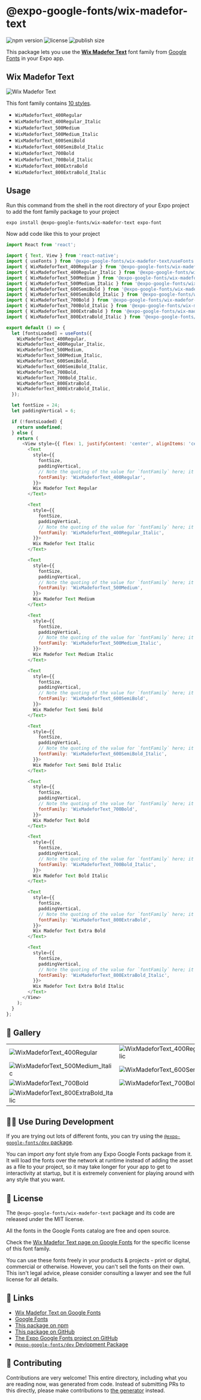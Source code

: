 # @expo-google-fonts/wix-madefor-text

![npm version](https://flat.badgen.net/npm/v/@expo-google-fonts/wix-madefor-text)
![license](https://flat.badgen.net/github/license/expo/google-fonts)
![publish size](https://flat.badgen.net/packagephobia/install/@expo-google-fonts/wix-madefor-text)

This package lets you use the [**Wix Madefor Text**](https://fonts.google.com/specimen/Wix+Madefor+Text) font family from [Google Fonts](https://fonts.google.com/) in your Expo app.

## Wix Madefor Text

![Wix Madefor Text](./font-family.png)

This font family contains [10 styles](#-gallery).

- `WixMadeforText_400Regular`
- `WixMadeforText_400Regular_Italic`
- `WixMadeforText_500Medium`
- `WixMadeforText_500Medium_Italic`
- `WixMadeforText_600SemiBold`
- `WixMadeforText_600SemiBold_Italic`
- `WixMadeforText_700Bold`
- `WixMadeforText_700Bold_Italic`
- `WixMadeforText_800ExtraBold`
- `WixMadeforText_800ExtraBold_Italic`

## Usage

Run this command from the shell in the root directory of your Expo project to add the font family package to your project
```sh
expo install @expo-google-fonts/wix-madefor-text expo-font
```

Now add code like this to your project
```js
import React from 'react';

import { Text, View } from 'react-native';
import { useFonts } from '@expo-google-fonts/wix-madefor-text/useFonts';
import { WixMadeforText_400Regular } from '@expo-google-fonts/wix-madefor-text/400Regular';
import { WixMadeforText_400Regular_Italic } from '@expo-google-fonts/wix-madefor-text/400Regular_Italic';
import { WixMadeforText_500Medium } from '@expo-google-fonts/wix-madefor-text/500Medium';
import { WixMadeforText_500Medium_Italic } from '@expo-google-fonts/wix-madefor-text/500Medium_Italic';
import { WixMadeforText_600SemiBold } from '@expo-google-fonts/wix-madefor-text/600SemiBold';
import { WixMadeforText_600SemiBold_Italic } from '@expo-google-fonts/wix-madefor-text/600SemiBold_Italic';
import { WixMadeforText_700Bold } from '@expo-google-fonts/wix-madefor-text/700Bold';
import { WixMadeforText_700Bold_Italic } from '@expo-google-fonts/wix-madefor-text/700Bold_Italic';
import { WixMadeforText_800ExtraBold } from '@expo-google-fonts/wix-madefor-text/800ExtraBold';
import { WixMadeforText_800ExtraBold_Italic } from '@expo-google-fonts/wix-madefor-text/800ExtraBold_Italic';

export default () => {
  let [fontsLoaded] = useFonts({
    WixMadeforText_400Regular,
    WixMadeforText_400Regular_Italic,
    WixMadeforText_500Medium,
    WixMadeforText_500Medium_Italic,
    WixMadeforText_600SemiBold,
    WixMadeforText_600SemiBold_Italic,
    WixMadeforText_700Bold,
    WixMadeforText_700Bold_Italic,
    WixMadeforText_800ExtraBold,
    WixMadeforText_800ExtraBold_Italic,
  });

  let fontSize = 24;
  let paddingVertical = 6;

  if (!fontsLoaded) {
    return undefined;
  } else {
    return (
      <View style={{ flex: 1, justifyContent: 'center', alignItems: 'center' }}>
        <Text
          style={{
            fontSize,
            paddingVertical,
            // Note the quoting of the value for `fontFamily` here; it expects a string!
            fontFamily: 'WixMadeforText_400Regular',
          }}>
          Wix Madefor Text Regular
        </Text>

        <Text
          style={{
            fontSize,
            paddingVertical,
            // Note the quoting of the value for `fontFamily` here; it expects a string!
            fontFamily: 'WixMadeforText_400Regular_Italic',
          }}>
          Wix Madefor Text Italic
        </Text>

        <Text
          style={{
            fontSize,
            paddingVertical,
            // Note the quoting of the value for `fontFamily` here; it expects a string!
            fontFamily: 'WixMadeforText_500Medium',
          }}>
          Wix Madefor Text Medium
        </Text>

        <Text
          style={{
            fontSize,
            paddingVertical,
            // Note the quoting of the value for `fontFamily` here; it expects a string!
            fontFamily: 'WixMadeforText_500Medium_Italic',
          }}>
          Wix Madefor Text Medium Italic
        </Text>

        <Text
          style={{
            fontSize,
            paddingVertical,
            // Note the quoting of the value for `fontFamily` here; it expects a string!
            fontFamily: 'WixMadeforText_600SemiBold',
          }}>
          Wix Madefor Text Semi Bold
        </Text>

        <Text
          style={{
            fontSize,
            paddingVertical,
            // Note the quoting of the value for `fontFamily` here; it expects a string!
            fontFamily: 'WixMadeforText_600SemiBold_Italic',
          }}>
          Wix Madefor Text Semi Bold Italic
        </Text>

        <Text
          style={{
            fontSize,
            paddingVertical,
            // Note the quoting of the value for `fontFamily` here; it expects a string!
            fontFamily: 'WixMadeforText_700Bold',
          }}>
          Wix Madefor Text Bold
        </Text>

        <Text
          style={{
            fontSize,
            paddingVertical,
            // Note the quoting of the value for `fontFamily` here; it expects a string!
            fontFamily: 'WixMadeforText_700Bold_Italic',
          }}>
          Wix Madefor Text Bold Italic
        </Text>

        <Text
          style={{
            fontSize,
            paddingVertical,
            // Note the quoting of the value for `fontFamily` here; it expects a string!
            fontFamily: 'WixMadeforText_800ExtraBold',
          }}>
          Wix Madefor Text Extra Bold
        </Text>

        <Text
          style={{
            fontSize,
            paddingVertical,
            // Note the quoting of the value for `fontFamily` here; it expects a string!
            fontFamily: 'WixMadeforText_800ExtraBold_Italic',
          }}>
          Wix Madefor Text Extra Bold Italic
        </Text>
      </View>
    );
  }
};

```

## 🔡 Gallery


||||
|-|-|-|
|![WixMadeforText_400Regular](.//400Regular/WixMadeforText_400Regular.ttf.png)|![WixMadeforText_400Regular_Italic](.//400Regular_Italic/WixMadeforText_400Regular_Italic.ttf.png)|![WixMadeforText_500Medium](.//500Medium/WixMadeforText_500Medium.ttf.png)||
|![WixMadeforText_500Medium_Italic](.//500Medium_Italic/WixMadeforText_500Medium_Italic.ttf.png)|![WixMadeforText_600SemiBold](.//600SemiBold/WixMadeforText_600SemiBold.ttf.png)|![WixMadeforText_600SemiBold_Italic](.//600SemiBold_Italic/WixMadeforText_600SemiBold_Italic.ttf.png)||
|![WixMadeforText_700Bold](.//700Bold/WixMadeforText_700Bold.ttf.png)|![WixMadeforText_700Bold_Italic](.//700Bold_Italic/WixMadeforText_700Bold_Italic.ttf.png)|![WixMadeforText_800ExtraBold](.//800ExtraBold/WixMadeforText_800ExtraBold.ttf.png)||
|![WixMadeforText_800ExtraBold_Italic](.//800ExtraBold_Italic/WixMadeforText_800ExtraBold_Italic.ttf.png)||||


## 👩‍💻 Use During Development

If you are trying out lots of different fonts, you can try using the [`@expo-google-fonts/dev` package](https://github.com/expo/google-fonts/tree/master/font-packages/dev#readme).

You can import *any* font style from any Expo Google Fonts package from it. It will load the fonts
over the network at runtime instead of adding the asset as a file to your project, so it may take longer
for your app to get to interactivity at startup, but it is extremely convenient
for playing around with any style that you want.

## 📖 License

The `@expo-google-fonts/wix-madefor-text` package and its code are released under the MIT license.

All the fonts in the Google Fonts catalog are free and open source.

Check the [Wix Madefor Text page on Google Fonts](https://fonts.google.com/specimen/Wix+Madefor+Text) for the specific license of this font family.

You can use these fonts freely in your products & projects - print or digital, commercial or otherwise. However, you can't sell the fonts on their own. This isn't legal advice, please consider consulting a lawyer and see the full license for all details.

## 🔗 Links

- [Wix Madefor Text on Google Fonts](https://fonts.google.com/specimen/Wix+Madefor+Text)
- [Google Fonts](https://fonts.google.com/)
- [This package on npm](https://www.npmjs.com/package/@expo-google-fonts/wix-madefor-text)
- [This package on GitHub](https://github.com/expo/google-fonts/tree/master/font-packages/wix-madefor-text)
- [The Expo Google Fonts project on GitHub](https://github.com/expo/google-fonts)
- [`@expo-google-fonts/dev` Devlopment Package](https://github.com/expo/google-fonts/tree/master/font-packages/dev)

## 🤝 Contributing

Contributions are very welcome! This entire directory, including what you are reading now, was generated from code. Instead of submitting PRs to this directly, please make contributions to [the generator](https://github.com/expo/google-fonts/tree/master/packages/generator) instead.
